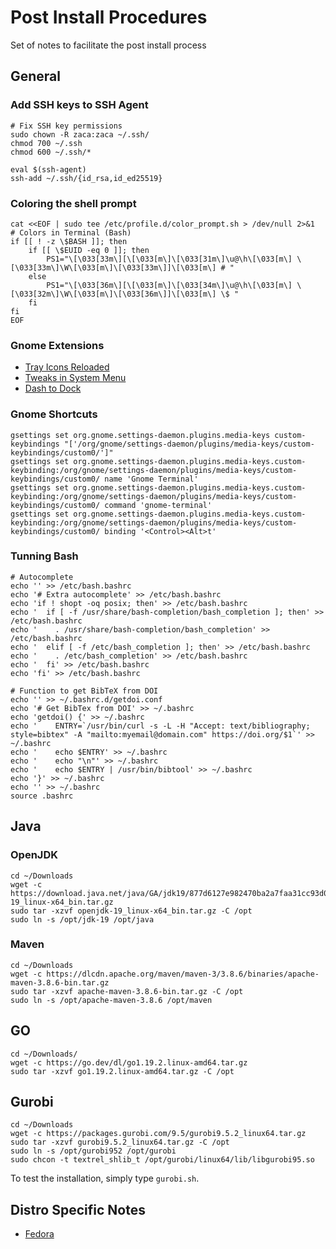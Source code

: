 # Post Install Procedures
Set of notes to facilitate the post install process

## General

### Add SSH keys to SSH Agent
```
# Fix SSH key permissions
sudo chown -R zaca:zaca ~/.ssh/
chmod 700 ~/.ssh
chmod 600 ~/.ssh/*

eval $(ssh-agent)
ssh-add ~/.ssh/{id_rsa,id_ed25519}
```

### Coloring the shell prompt
```
cat <<EOF | sudo tee /etc/profile.d/color_prompt.sh > /dev/null 2>&1
# Colors in Terminal (Bash)
if [[ ! -z \$BASH ]]; then
    if [[ \$EUID -eq 0 ]]; then
        PS1="\[\033[33m\][\[\033[m\]\[\033[31m\]\u@\h\[\033[m\] \[\033[33m\]\W\[\033[m\]\[\033[33m\]]\[\033[m\] # "
    else
        PS1="\[\033[36m\][\[\033[m\]\[\033[34m\]\u@\h\[\033[m\] \[\033[32m\]\W\[\033[m\]\[\033[36m\]]\[\033[m\] \$ "
    fi
fi
EOF
```

### Gnome Extensions
 - [Tray Icons Reloaded](https://extensions.gnome.org/extension/2890/tray-icons-reloaded/)
 - [Tweaks in System Menu](https://extensions.gnome.org/extension/1653/tweaks-in-system-menu/)
 - [Dash to Dock](https://extensions.gnome.org/extension/307/dash-to-dock/)
 
### Gnome Shortcuts
```
gsettings set org.gnome.settings-daemon.plugins.media-keys custom-keybindings "['/org/gnome/settings-daemon/plugins/media-keys/custom-keybindings/custom0/']"
gsettings set org.gnome.settings-daemon.plugins.media-keys.custom-keybinding:/org/gnome/settings-daemon/plugins/media-keys/custom-keybindings/custom0/ name 'Gnome Terminal'
gsettings set org.gnome.settings-daemon.plugins.media-keys.custom-keybinding:/org/gnome/settings-daemon/plugins/media-keys/custom-keybindings/custom0/ command 'gnome-terminal'
gsettings set org.gnome.settings-daemon.plugins.media-keys.custom-keybinding:/org/gnome/settings-daemon/plugins/media-keys/custom-keybindings/custom0/ binding '<Control><Alt>t'
```

### Tunning Bash
```
# Autocomplete
echo '' >> /etc/bash.bashrc
echo '# Extra autocomplete' >> /etc/bash.bashrc
echo 'if ! shopt -oq posix; then' >> /etc/bash.bashrc
echo '  if [ -f /usr/share/bash-completion/bash_completion ]; then' >> /etc/bash.bashrc
echo '    . /usr/share/bash-completion/bash_completion' >> /etc/bash.bashrc
echo '  elif [ -f /etc/bash_completion ]; then' >> /etc/bash.bashrc
echo '    . /etc/bash_completion' >> /etc/bash.bashrc
echo '  fi' >> /etc/bash.bashrc
echo 'fi' >> /etc/bash.bashrc

# Function to get BibTeX from DOI
echo '' >> ~/.bashrc.d/getdoi.conf
echo '# Get BibTex from DOI' >> ~/.bashrc
echo 'getdoi() {' >> ~/.bashrc
echo '    ENTRY=`/usr/bin/curl -s -L -H "Accept: text/bibliography; style=bibtex" -A "mailto:myemail@domain.com" https://doi.org/$1`' >> ~/.bashrc
echo '    echo $ENTRY' >> ~/.bashrc
echo '    echo "\n"' >> ~/.bashrc
echo '    echo $ENTRY | /usr/bin/bibtool' >> ~/.bashrc
echo '}' >> ~/.bashrc
echo '' >> ~/.bashrc
source .bashrc 
```

## Java

### OpenJDK
```
cd ~/Downloads
wget -c https://download.java.net/java/GA/jdk19/877d6127e982470ba2a7faa31cc93d04/36/GPL/openjdk-19_linux-x64_bin.tar.gz
sudo tar -xzvf openjdk-19_linux-x64_bin.tar.gz -C /opt
sudo ln -s /opt/jdk-19 /opt/java
```

### Maven
```
cd ~/Downloads
wget -c https://dlcdn.apache.org/maven/maven-3/3.8.6/binaries/apache-maven-3.8.6-bin.tar.gz
sudo tar -xzvf apache-maven-3.8.6-bin.tar.gz -C /opt
sudo ln -s /opt/apache-maven-3.8.6 /opt/maven
```

## GO
```
cd ~/Downloads/
wget -c https://go.dev/dl/go1.19.2.linux-amd64.tar.gz
sudo tar -xzvf go1.19.2.linux-amd64.tar.gz -C /opt
```

## Gurobi
```
cd ~/Downloads
wget -c https://packages.gurobi.com/9.5/gurobi9.5.2_linux64.tar.gz
sudo tar -xzvf gurobi9.5.2_linux64.tar.gz -C /opt
sudo ln -s /opt/gurobi952 /opt/gurobi
sudo chcon -t textrel_shlib_t /opt/gurobi/linux64/lib/libgurobi95.so
```
To test the installation, simply type `gurobi.sh`.

## Distro Specific Notes

 - [Fedora](Fedora.md)
